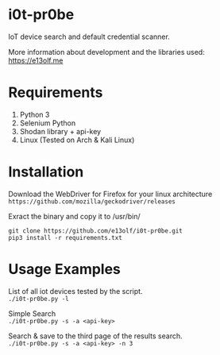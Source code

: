 # i0t-pr0be
IoT device search and default credential scanner. 

More information about development and the libraries used: https://e13olf.me

# Requirements
1. Python 3
2. Selenium Python
3. Shodan library + api-key
4. Linux (Tested on Arch & Kali Linux)

# Installation
Download the WebDriver for Firefox for your linux architecture  
``https://github.com/mozilla/geckodriver/releases``  

Exract the binary and copy it to /usr/bin/  

``git clone https://github.com/e13olf/i0t-pr0be.git``  
``pip3 install -r requirements.txt``  

# Usage Examples
List of all iot devices tested by the script.  
``./i0t-pr0be.py -l``

Simple Search  
``./i0t-pr0be.py -s -a <api-key>``

Search & save to the third page of the results search.  
``./i0t-pr0be.py -s -a <api-key> -n 3``

